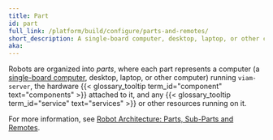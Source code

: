 ```yaml
---
title: Part
id: part
full_link: /platform/build/configure/parts-and-remotes/
short_description: A single-board computer, desktop, laptop, or other computer running viam-server, the hardware components attached to it, and any services or other resources running on it.
aka:
---
```


Robots are organized into _parts_, where each part represents a computer (a [single-board computer](/platform/get-started/installation/), desktop, laptop, or other computer) running `viam-server`, the hardware {{< glossary_tooltip term_id="component" text="components" >}} attached to it, and any {{< glossary_tooltip term_id="service" text="services" >}} or other resources running on it.

For more information, see [Robot Architecture: Parts, Sub-Parts and Remotes](/platform/build/configure/parts-and-remotes/).
